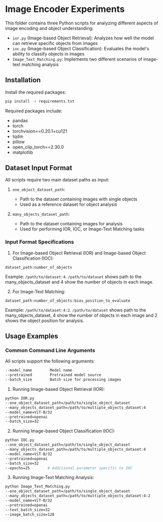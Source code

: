 # Image Encoder Experiments

This folder contains three Python scripts for analyzing different aspects of image encoding and object understanding:

- `ior.py` (Image-based Object Retrieval): Analyzes how well the model can retrieve specific objects from images
- `ioc.py` (Image-based Object Classification): Evaluates the model's ability to classify objects in images
- `Image_Text_Matching.py`: Implements two different scenarios of image-text matching analysis

## Installation

Install the required packages:
```bash
pip install -r requirements.txt
```

Required packages include:
- pandas
- torch
- torchvision==0.20.1+cu121
- tqdm
- pillow
- open_clip_torch==2.30.0
- matplotlib

## Dataset Input Format

All scripts require two main dataset paths as input:

1. `one_object_dataset_path`: 
   - Path to the dataset containing images with single objects
   - Used as a reference dataset for object analysis

2. `many_objects_dataset_path`:
   - Path to the dataset containing images for analysis
   - Used for performing IOR, IOC, or Image-Text Matching tasks

### Input Format Specifications

1. For Image-based Object Retrieval (IOR) and Image-based Object Classification (IOC):
```
dataset_path:number_of_objects
```
Example: `/path/to/dataset:4`. `/path/to/dataset` shows path to the many_objects_dataset and 4 show the number of objects in each image.

2. For Image-Text Matching:
```
dataset_path:number_of_objects:bias_position_to_evaluate
```
Example: `/path/to/dataset:4:2`. `/path/to/dataset` shows path to the many_objects_dataset, 4 show the number of objects in each image and 2 shows the object position for analysis.

## Usage Examples

### Common Command Line Arguments

All scripts support the following arguments:
```bash
--model_name        Model name
--pretrained        Pretrained model source
--batch_size        Batch size for processing images
```

1. Running Image-based Object Retrieval (IOR):
```bash
python IOR.py 
--one_object_dataset_path=/path/to/single_object_dataset 
--many_objects_dataset_path=/path/to/multiple_objects_dataset:4
--model_name=ViT-B/32
--pretrained=openai
--batch_size=32
```

2. Running Image-based Object Classification (IOC):
```bash
python IOC.py 
--one_object_dataset_path=/path/to/single_object_dataset 
--many_objects_dataset_path=/path/to/multiple_objects_dataset:4
--model_name=ViT-B/32
--pretrained=openai
--batch_size=32
--epochs=25        # Additional parameter specific to IOC
```

3. Running Image-Text Matching Analysis:
```bash
python Image_Text_Matching.py 
--one_object_dataset_path=/path/to/single_object_dataset 
--many_objects_dataset_path=/path/to/multiple_objects_dataset:4:2
--model_name=ViT-B/32
--pretrained=openai
--text_batch_size=32
--image_batch_size=128
```
